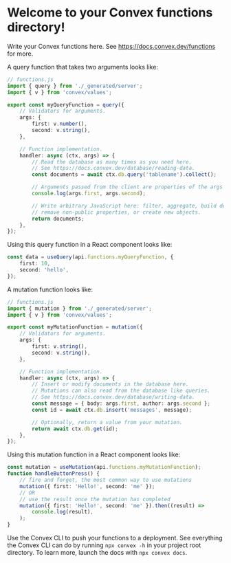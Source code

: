 # Welcome to your Convex functions directory!

Write your Convex functions here.
See https://docs.convex.dev/functions for more.

A query function that takes two arguments looks like:

```ts
// functions.js
import { query } from './_generated/server';
import { v } from 'convex/values';

export const myQueryFunction = query({
    // Validators for arguments.
    args: {
        first: v.number(),
        second: v.string(),
    },

    // Function implementation.
    handler: async (ctx, args) => {
        // Read the database as many times as you need here.
        // See https://docs.convex.dev/database/reading-data.
        const documents = await ctx.db.query('tablename').collect();

        // Arguments passed from the client are properties of the args object.
        console.log(args.first, args.second);

        // Write arbitrary JavaScript here: filter, aggregate, build derived data,
        // remove non-public properties, or create new objects.
        return documents;
    },
});
```

Using this query function in a React component looks like:

```ts
const data = useQuery(api.functions.myQueryFunction, {
    first: 10,
    second: 'hello',
});
```

A mutation function looks like:

```ts
// functions.js
import { mutation } from './_generated/server';
import { v } from 'convex/values';

export const myMutationFunction = mutation({
    // Validators for arguments.
    args: {
        first: v.string(),
        second: v.string(),
    },

    // Function implementation.
    handler: async (ctx, args) => {
        // Insert or modify documents in the database here.
        // Mutations can also read from the database like queries.
        // See https://docs.convex.dev/database/writing-data.
        const message = { body: args.first, author: args.second };
        const id = await ctx.db.insert('messages', message);

        // Optionally, return a value from your mutation.
        return await ctx.db.get(id);
    },
});
```

Using this mutation function in a React component looks like:

```ts
const mutation = useMutation(api.functions.myMutationFunction);
function handleButtonPress() {
    // fire and forget, the most common way to use mutations
    mutation({ first: 'Hello!', second: 'me' });
    // OR
    // use the result once the mutation has completed
    mutation({ first: 'Hello!', second: 'me' }).then((result) =>
        console.log(result),
    );
}
```

Use the Convex CLI to push your functions to a deployment. See everything
the Convex CLI can do by running `npx convex -h` in your project root
directory. To learn more, launch the docs with `npx convex docs`.
